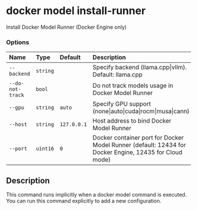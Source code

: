 # docker model install-runner

<!---MARKER_GEN_START-->
Install Docker Model Runner (Docker Engine only)

### Options

| Name             | Type     | Default     | Description                                                                                            |
|:-----------------|:---------|:------------|:-------------------------------------------------------------------------------------------------------|
| `--backend`      | `string` |             | Specify backend (llama.cpp\|vllm). Default: llama.cpp                                                  |
| `--do-not-track` | `bool`   |             | Do not track models usage in Docker Model Runner                                                       |
| `--gpu`          | `string` | `auto`      | Specify GPU support (none\|auto\|cuda\|rocm\|musa\|cann)                                               |
| `--host`         | `string` | `127.0.0.1` | Host address to bind Docker Model Runner                                                               |
| `--port`         | `uint16` | `0`         | Docker container port for Docker Model Runner (default: 12434 for Docker Engine, 12435 for Cloud mode) |


<!---MARKER_GEN_END-->

## Description

 This command runs implicitly when a docker model command is executed. You can run this command explicitly to add a new configuration.
